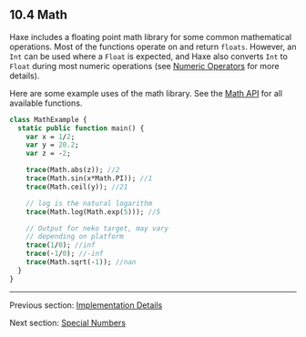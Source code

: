 ## 10.4 Math

Haxe includes a floating point math library for some common mathematical operations. Most of the functions operate on and return `floats`. However, an `Int` can be used where a `Float` is expected, and Haxe also converts `Int` to `Float` during most numeric operations  (see [Numeric Operators](types-numeric-operators.md) for more details).

Here are some example uses of the math library.  See the [Math API](http://api.haxe.org/Math.html) for all available functions.

```haxe
class MathExample {
  static public function main() {
    var x = 1/2;
    var y = 20.2;
    var z = -2;

    trace(Math.abs(z)); //2
    trace(Math.sin(x*Math.PI)); //1
    trace(Math.ceil(y)); //21

    // log is the natural logarithm
    trace(Math.log(Math.exp(5))); //5

    // Output for neko target, may vary
    // depending on platform
    trace(1/0); //inf
    trace(-1/0); //-inf
    trace(Math.sqrt(-1)); //nan
  }
}


```

---

Previous section: [Implementation Details](std-regex-implementation-details.md)

Next section: [Special Numbers](std-math-special-numbers.md)